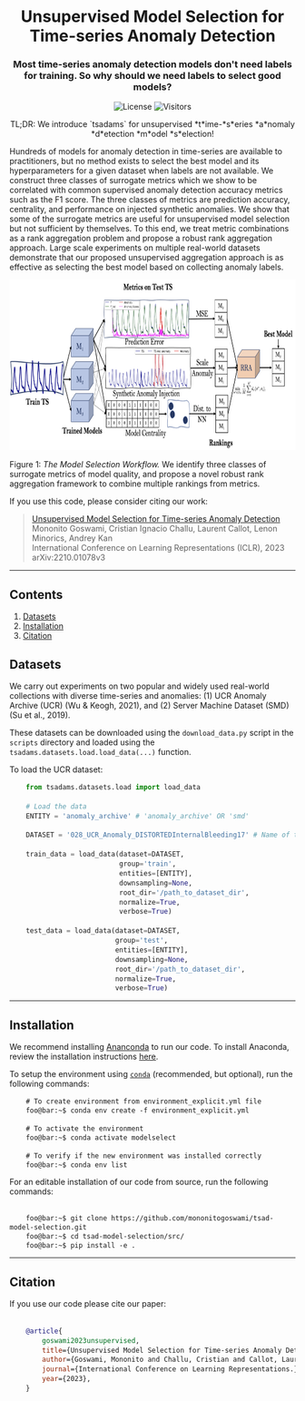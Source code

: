 <h1 align="center">Unsupervised Model Selection for Time-series Anomaly Detection</h1>
<h3 align="center">Most time-series anomaly detection models don't need labels for training. So why should we need labels to select good models? </h3>

<p align="center">
    <img alt="License" src="https://img.shields.io/badge/License-Apache_2.0-blue.svg">
    <img alt="Visitors" src="https://visitor-badge.glitch.me/badge?page_id=mononitogoswami/tsad-model-selection">
</p>

<p align="center">
TL;DR: We introduce `tsadams` for unsupervised *t*ime-*s*eries *a*nomaly *d*etection *m*odel *s*election!
</p>

Hundreds of models for anomaly detection in time-series are available to practitioners, but no method exists to select the best model and its hyperparameters for a given dataset when labels are not available. We construct three classes of surrogate metrics which we show to be correlated with common supervised anomaly detection accuracy metrics such as the F1 score. The three classes of metrics are prediction accuracy, centrality, and performance on injected synthetic anomalies. We show that some of the surrogate metrics are useful for unsupervised model selection but not sufficient by themselves. To this end, we treat metric combinations as a rank aggregation problem and propose a robust rank aggregation approach. Large scale experiments on multiple real-world datasets demonstrate that our proposed unsupervised aggregation approach is as effective as selecting the best model based on collecting anomaly labels.

<p align="center">
<img height ="300px" src="assets/methods.png">
</p>

Figure 1: *The Model Selection Workflow.* We identify three classes of surrogate metrics of model quality, and propose a novel robust rank aggregation framework to combine multiple rankings from metrics. 

If you use this code, please consider citing our work: 
> [Unsupervised Model Selection for Time-series Anomaly Detection](https://openreview.net/pdf?id=gOZ_pKANaPW)\
Mononito Goswami, Cristian Ignacio Challu, Laurent Callot, Lenon Minorics, Andrey Kan\
International Conference on Learning Representations (ICLR), 2023\
arXiv:2210.01078v3

----

## Contents

1. [Datasets](#datasets)
2. [Installation](#installation)
3. [Citation](#citation)


<a id="datasets"></a>
## Datasets

We carry out experiments on two popular and widely used real-world collections with diverse time-series and anomalies: (1) UCR Anomaly Archive (UCR) (Wu & Keogh, 2021), and (2) Server Machine Dataset (SMD) (Su et al., 2019). 

These datasets can be downloaded using the `download_data.py` script in the `scripts` directory and loaded using the `tsadams.datasets.load.load_data(...)` function. 

To load the UCR dataset: 

```python  
    from tsadams.datasets.load import load_data

    # Load the data
    ENTITY = 'anomaly_archive' # 'anomaly_archive' OR 'smd' 
    
    DATASET = '028_UCR_Anomaly_DISTORTEDInternalBleeding17' # Name of timeseries in UCR or machine in SMD
    
    train_data = load_data(dataset=DATASET, 
                           group='train', 
                           entities=[ENTITY], 
                           downsampling=None, 
                           root_dir='/path_to_dataset_dir', 
                           normalize=True, 
                           verbose=True)
    
    test_data = load_data(dataset=DATASET, 
                          group='test', 
                          entities=[ENTITY], 
                          downsampling=None, 
                          root_dir='/path_to_dataset_dir', 
                          normalize=True, 
                          verbose=True)

```

----

<a id="installation"></a>
## Installation

We recommend installing [Ananconda](https://conda.io/projects/conda/en/latest/index.html) to run our code. To install Anaconda, review the installation instructions [here](https://docs.anaconda.com/anaconda/install/). 

To setup the environment using [`conda`](https://conda.io/projects/conda/en/latest/index.html) (recommended, but optional), run the following commands:

```console
    # To create environment from environment_explicit.yml file
    foo@bar:~$ conda env create -f environment_explicit.yml
    
    # To activate the environment
    foo@bar:~$ conda activate modelselect 
    
    # To verify if the new environment was installed correctly
    foo@bar:~$ conda env list 

```

For an editable installation of our code from source, run the following commands:

```console

    foo@bar:~$ git clone https://github.com/mononitogoswami/tsad-model-selection.git
    foo@bar:~$ cd tsad-model-selection/src/
    foo@bar:~$ pip install -e .

```

----
<a id="citation"></a>
## Citation

If you use our code please cite our paper: 

```bibtex

    @article{
        goswami2023unsupervised,
        title={Unsupervised Model Selection for Time-series Anomaly Detection},
        author={Goswami, Mononito and Challu, Cristian and Callot, Laurent and Minorics, Lenon and Kan, Andrey},
        journal={International Conference on Learning Representations.},
        year={2023},
    }

```
